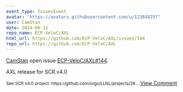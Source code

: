 ```yaml
---
event_type: IssuesEvent
avatar: "https://avatars.githubusercontent.com/u/12384825?"
user: CamStan
date: 2024-06-11
repo_name: ECP-VeloC/AXL
html_url: https://github.com/ECP-VeloC/AXL/issues/144
repo_url: https://github.com/ECP-VeloC/AXL
---
```


<a href='https://github.com/CamStan' target='_blank'>CamStan</a> open issue <a href='https://github.com/ECP-VeloC/AXL/issues/144' target='_blank'>ECP-VeloC/AXL#144</a>.

<p>AXL release for SCR v4.0</p><small>See SCR v4.0 project: https://github.com/orgs/LLNL/projects/26...</small><a href='https://github.com/ECP-VeloC/AXL/issues/144' target='_blank'>View Comment</a>
